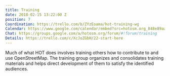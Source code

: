 ```yaml
---
title: Training
date: 2018-02-15 13:22:00 Z
position: 7
Coordination: https://trello.com/b/ZYzEoama/hot-training-wg
Calendar: https://www.google.com/calendar/embed?src=hotosm.org_848e89aaiab04ag94d23rqn558%40group.calendar.google.com
Chat: https://groups.google.com/a/hotosm.org/forum/#!forum/training
Details: https://trello.com/c/XcJoZGbH/22-start-here
---
```


Much of what HOT does involves training others how to contribute to and use OpenStreetMap. The training group organizes and consolidates training materials and helps direct development of them to satisfy the identified audiences.
